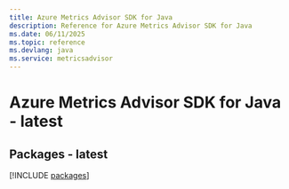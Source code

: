 ```yaml
---
title: Azure Metrics Advisor SDK for Java
description: Reference for Azure Metrics Advisor SDK for Java
ms.date: 06/11/2025
ms.topic: reference
ms.devlang: java
ms.service: metricsadvisor
---
```

# Azure Metrics Advisor SDK for Java - latest
## Packages - latest
[!INCLUDE [packages](metrics-advisor-index.md)]